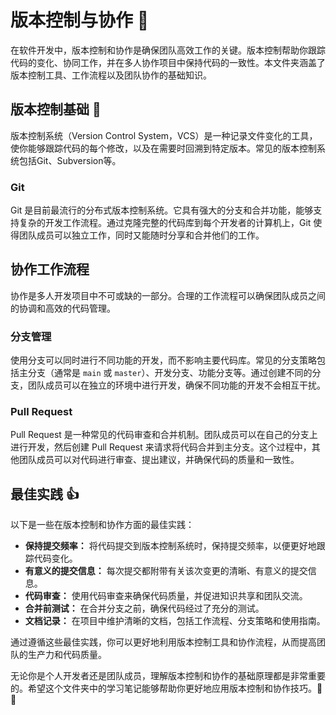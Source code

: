 # 版本控制与协作 🤝

在软件开发中，版本控制和协作是确保团队高效工作的关键。版本控制帮助你跟踪代码的变化、协同工作，并在多人协作项目中保持代码的一致性。本文件夹涵盖了版本控制工具、工作流程以及团队协作的基础知识。

## 版本控制基础 📜

版本控制系统（Version Control System，VCS）是一种记录文件变化的工具，使你能够跟踪代码的每个修改，以及在需要时回溯到特定版本。常见的版本控制系统包括Git、Subversion等。

### Git

Git 是目前最流行的分布式版本控制系统。它具有强大的分支和合并功能，能够支持复杂的开发工作流程。通过克隆完整的代码库到每个开发者的计算机上，Git 使得团队成员可以独立工作，同时又能随时分享和合并他们的工作。

## 协作工作流程

协作是多人开发项目中不可或缺的一部分。合理的工作流程可以确保团队成员之间的协调和高效的代码管理。

### 分支管理

使用分支可以同时进行不同功能的开发，而不影响主要代码库。常见的分支策略包括主分支（通常是 `main` 或 `master`）、开发分支、功能分支等。通过创建不同的分支，团队成员可以在独立的环境中进行开发，确保不同功能的开发不会相互干扰。

### Pull Request

Pull Request 是一种常见的代码审查和合并机制。团队成员可以在自己的分支上进行开发，然后创建 Pull Request 来请求将代码合并到主分支。这个过程中，其他团队成员可以对代码进行审查、提出建议，并确保代码的质量和一致性。

## 最佳实践 👍

以下是一些在版本控制和协作方面的最佳实践：

- **保持提交频率：** 将代码提交到版本控制系统时，保持提交频率，以便更好地跟踪代码变化。
- **有意义的提交信息：** 每次提交都附带有关该次变更的清晰、有意义的提交信息。
- **代码审查：** 使用代码审查来确保代码质量，并促进知识共享和团队交流。
- **合并前测试：** 在合并分支之前，确保代码经过了充分的测试。
- **文档记录：** 在项目中维护清晰的文档，包括工作流程、分支策略和使用指南。

通过遵循这些最佳实践，你可以更好地利用版本控制工具和协作流程，从而提高团队的生产力和代码质量。

无论你是个人开发者还是团队成员，理解版本控制和协作的基础原理都是非常重要的。希望这个文件夹中的学习笔记能够帮助你更好地应用版本控制和协作技巧。👏🌟